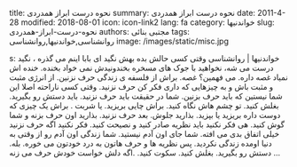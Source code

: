 title: نحوه درست ابراز همدردی
summary: نحوه درست ابراز همدردی
date: 2011-4-28
modified: 2018-08-01
icon:  icon-link2
lang: fa
category: خواندنیها
slug: نحوه-درست-ابراز-همدردی
authors: مجتبی بنائی
tags: روانشناسی,خواندنیها,روانشناسی
image: /images/static/misc.jpg

s: خواندنیها | روانشناسی وقتی کسی حالش بده بهش نگید  ای بابا اینم می گذره ،  نگید درست می شه،  نخواهید با جوک های مسخره بخندونیدش  نمی خواد بخنده. خنده اش نمیاد غصه داره. می فهمین؟ غصه.   براش از فلسفه ی زندگی حرف نزنین.  از انرژی مثبت و مثبت باش و به چیزهایی که داری فکر کن حرف نزنید.  وقتی کسی ناراحته اصلا این شما نیستین که باید حرف بزنین.  شما در حقیقت باید حرف نزنید. باید دستش رو بگیرید. بغلش کنید. تو چشم هاش نگاه کنید. براش چایی بریزید. یا شربت .   براش یک چیزی که دوست داره بریزید یا بپزید.  بذارید جلوش. بعد حرف نزنید. بذارید اون حرف بزنه و شما گوش کنید.  هی فکر نکنید باید نظریه صادر کنید و نصیحت کنید.  فکر نکنید اگه حرف نزنید خیلی اتفاق بدی می افته.  شما جای اون آدم نیستید.  شما زندگی اون آدم رو از وقتی به دنیا اومده زندگی نکردید.  پس نظریه ها و حرف هاتون به درد خودتون می خوره.  بله. دستش رو بگیرید. بغلش کنید. سکوت کنید.  .اگه دلش خواست خودش حرف می زنه ...